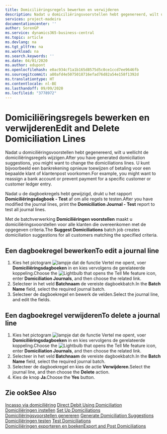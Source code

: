 ```yaml
---
title: Domiciliëringsregels bewerken en verwijderen
description: Nadat u domiciliëringsvoorstellen hebt gegenereerd, wilt u wellicht de domiciliëringsregels wijzigen. U kunt bijvoorbeeld een bankrekening opnieuw toewijzen of betaling voor een bepaalde klant of klantenpost voorkomen.
services: project-madeira
documentationcenter: ''
author: SorenGP
ms.service: dynamics365-business-central
ms.topic: article
ms.devlang: na
ms.tgt_pltfrm: na
ms.workload: na
ms.search.keywords: ''
ms.date: 04/01/2020
ms.author: edupont
ms.openlocfilehash: e0ac934cf1a1b165d8575d5c0ce1ccd7ee9646fb
ms.sourcegitcommit: a80afd4e5075018716efad76d82a54e158f1392d
ms.translationtype: HT
ms.contentlocale: nl-BE
ms.lasthandoff: 09/09/2020
ms.locfileid: "3778972"
---
```

# <a name="edit-and-delete-domiciliation-lines"></a><span data-ttu-id="6cbb8-104">Domiciliëringsregels bewerken en verwijderen</span><span class="sxs-lookup"><span data-stu-id="6cbb8-104">Edit and Delete Domiciliation Lines</span></span>
<span data-ttu-id="6cbb8-105">Nadat u domiciliëringsvoorstellen hebt gegenereerd, wilt u wellicht de domiciliëringsregels wijzigen.</span><span class="sxs-lookup"><span data-stu-id="6cbb8-105">After you have generated domiciliation suggestions, you might want to change the domiciliations lines.</span></span> <span data-ttu-id="6cbb8-106">U kunt bijvoorbeeld een bankrekening opnieuw toewijzen of betaling voor een bepaalde klant of klantenpost voorkomen.</span><span class="sxs-lookup"><span data-stu-id="6cbb8-106">For example, you might want to reassign a bank account or prevent payment for a specific customer or customer ledger entry.</span></span>  

<span data-ttu-id="6cbb8-107">Nadat u de dagboekregels hebt gewijzigd, drukt u het rapport **Domiciliëringsdagboek - Test** af om alle regels te testen.</span><span class="sxs-lookup"><span data-stu-id="6cbb8-107">After you have modified the journal lines, print the **Domiciliation Journal - Test** report to test all journal lines.</span></span>  

<span data-ttu-id="6cbb8-108">Met de batchverwerking **Domiciliëringen voorstellen** maakt u domiciliëringsvoorstellen voor alle klanten die overeenkomen met de opgegeven criteria.</span><span class="sxs-lookup"><span data-stu-id="6cbb8-108">The **Suggest Domiciliations** batch job creates domiciliation suggestions for all customers matching the specified criteria.</span></span>  

## <a name="to-edit-a-journal-line"></a><span data-ttu-id="6cbb8-109">Een dagboekregel bewerken</span><span class="sxs-lookup"><span data-stu-id="6cbb8-109">To edit a journal line</span></span>  

1.  <span data-ttu-id="6cbb8-110">Kies het pictogram ![lampje dat de functie Vertel me opent](../../media/ui-search/search_small.png "Vertel me wat u wilt doen"), voer **Domiciliëringsdagboeken** in en kies vervolgens de gerelateerde koppeling.</span><span class="sxs-lookup"><span data-stu-id="6cbb8-110">Choose the ![Lightbulb that opens the Tell Me feature](../../media/ui-search/search_small.png "Tell me what you want to do") icon, enter **Domiciliation Journals**, and then choose the related link.</span></span>  
2.  <span data-ttu-id="6cbb8-111">Selecteer in het veld **Batchnaam** de vereiste dagboekbatch.</span><span class="sxs-lookup"><span data-stu-id="6cbb8-111">In the **Batch Name** field, select the required journal batch.</span></span>  
3.  <span data-ttu-id="6cbb8-112">Selecteer de dagboekregel en bewerk de velden.</span><span class="sxs-lookup"><span data-stu-id="6cbb8-112">Select the journal line, and edit the fields.</span></span>  

## <a name="to-delete-a-journal-line"></a><span data-ttu-id="6cbb8-113">Een dagboekregel verwijderen</span><span class="sxs-lookup"><span data-stu-id="6cbb8-113">To delete a journal line</span></span>  

1.  <span data-ttu-id="6cbb8-114">Kies het pictogram ![lampje dat de functie Vertel me opent](../../media/ui-search/search_small.png "Vertel me wat u wilt doen"), voer **Domiciliëringsdagboeken** in en kies vervolgens de gerelateerde koppeling.</span><span class="sxs-lookup"><span data-stu-id="6cbb8-114">Choose the ![Lightbulb that opens the Tell Me feature](../../media/ui-search/search_small.png "Tell me what you want to do") icon, enter **Domiciliation Journals**, and then choose the related link.</span></span>  
2.  <span data-ttu-id="6cbb8-115">Selecteer in het veld **Batchnaam** de vereiste dagboekbatch.</span><span class="sxs-lookup"><span data-stu-id="6cbb8-115">In the **Batch Name** field, select the required journal batch.</span></span>  
3.  <span data-ttu-id="6cbb8-116">Selecteer de dagboekregel en kies de actie **Verwijderen**.</span><span class="sxs-lookup"><span data-stu-id="6cbb8-116">Select the journal line, and then choose the **Delete** action.</span></span>  
4.  <span data-ttu-id="6cbb8-117">Kies de knop **Ja**.</span><span class="sxs-lookup"><span data-stu-id="6cbb8-117">Choose the **Yes** button.</span></span>  

## <a name="see-also"></a><span data-ttu-id="6cbb8-118">Zie ook</span><span class="sxs-lookup"><span data-stu-id="6cbb8-118">See Also</span></span>  
 <span data-ttu-id="6cbb8-119">[Incasso via domiciliëring](direct-debit-using-domiciliation.md) </span><span class="sxs-lookup"><span data-stu-id="6cbb8-119">[Direct Debit Using Domiciliation](direct-debit-using-domiciliation.md) </span></span>  
 <span data-ttu-id="6cbb8-120">[Domiciliëringen instellen](how-to-set-up-domiciliations.md) </span><span class="sxs-lookup"><span data-stu-id="6cbb8-120">[Set Up Domiciliations](how-to-set-up-domiciliations.md) </span></span>  
 <span data-ttu-id="6cbb8-121">[Domiciliëringsvoorstellen genereren](how-to-generate-domiciliation-suggestions.md) </span><span class="sxs-lookup"><span data-stu-id="6cbb8-121">[Generate Domiciliation Suggestions](how-to-generate-domiciliation-suggestions.md) </span></span>  
 <span data-ttu-id="6cbb8-122">[Domiciliëringen testen](how-to-test-domiciliations.md) </span><span class="sxs-lookup"><span data-stu-id="6cbb8-122">[Test Domiciliations](how-to-test-domiciliations.md) </span></span>  
 [<span data-ttu-id="6cbb8-123">Domiciliëringen exporteren en boeken</span><span class="sxs-lookup"><span data-stu-id="6cbb8-123">Export and Post Domiciliations</span></span>](how-to-export-and-post-domiciliations.md)
